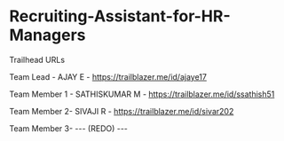 # Recruiting-Assistant-for-HR-Managers

Trailhead URLs

Team Lead -		    AJAY E		  	-	https://trailblazer.me/id/ajaye17
 
Team Member 1 -  	SATHISKUMAR M	-	https://trailblazer.me/id/ssathish51

Team Member 2-   	SIVAJI R	  	-	https://trailblazer.me/id/sivar202

Team Member 3- 	  ---  (REDO)  ---
